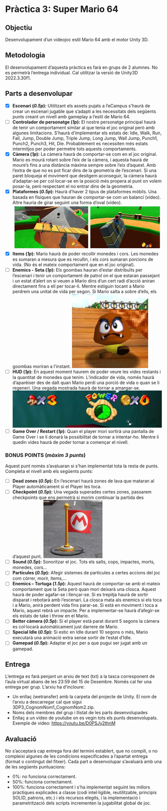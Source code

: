 # Pràctica 3: Super Mario 64

## Objectiu

Desenvolupament d’un videojoc estil Mario 64 amb el motor Unity 3D.

## Metodologia

El desenvolupament d’aquesta pràctica es farà en grups de 2 alumnes. No es permetrà
l’entrega individual. Cal utilitzar la versió de Unity3D 2022.3.30f1.

## Parts a desenvolupar

- [x] **Escenari (_0.5p_):** Utilitzant els assets pujats a l’eCampus s’haurà de crear un escenari jugable que s’adapti a les necessitats dels següents punts creant un nivell amb gameplay a l’estil de Mario 64.
- [ ] **Controlador de personatge (_1p_):** El nostre personatge principal haurà de tenir un comportament similar al que tenia el joc original però amb algunes limitacions. S’haurà d’implementar els estats de: Idle, Walk, Run, Fall, Jump, Double Jump, Triple Jump, Long Jump, Wall Jump, Punch1, Punch2, Punch3, Hit, Die. Probablement es necessiten més estats intermitjos per poder permetre tots aquests comportaments.
- [x] **Càmera (_1p_):** La càmera haurà de comportar-se com en el joc original. Mario es mourà rotant sobre l’eix de la càmera, i aquesta haurà de moure’s fins a una distància màxima sempre sobre l’eix d’aquest. Amb l’extra de que no es pot ficar dins de la geometria de l’escenari. Si una paret bloqueja el moviment que desitgem aconseguir, la càmera haurà d’adaptar-se per col·locar-se en la posició més propera al punt on volem posar-la, però respectant el no entrar dins de la geometria.
- [x] **Plataformes (_0.5p_):** Haurà d’haver 2 tipus de plataformes mòbils. Una basada en físiques que hauran de comportar-se com un balancí (vídeo). Altre hauria de girar seguint una forma d’oval (vídeo). ![alt text](image-1.png)
- [x] **Items (_1p_):** Mario haurà de poder recollir monedes i cors. Les monedes es sumaran a mesura que es recullin, i els cors sumaran porcions de vida. (No és el mateix comportament que en el joc original).
- [ ] **Enemics - Seta (_1p_):** Els goombas hauran d’estar distribuïts per l’escenari i tenir un comportament de patrol on el que estaran passejant i un estat d’alert on si veuen a Mario dins d’un cert radi d’acció aniran directament fins a ell per tocar-li. Mentre estiguin tocant a Mario perdrem una unitat de vida per segon. Si Mario salta a sobre d’ells, els goombas moriran a l’instant.
      ![alt text](image.png)
- [ ] **HUD (_1p_):** En aquest moment haurem de poder veure les vides restants i la quantitat de monedes que tenim. L’indicador de vida, només haurà d’aparèixer des de dalt quan Mario perdi una porció de vida o quan se li regeneri. Una vegada mostrada haurà de tornar a amargar-se.
      ![alt text](image-2.png)
- [ ] **Game Over / Restart (_1p_):** Quan el player mori sortirà una pantalla de Game Over i se li donarà la possibilitat de tornar a intentar-ho. Mentre li quedin vides haurà de poder tornar a començar el nivell.

### BONUS POINTS (_màxim 3 punts_)

Aquest punt només s’avaluaran si s’han implementat tota la resta de punts. Completa el nivell amb els següents punts:

- [ ] **Dead zones (_0.5p_):** En l’escenari haurà zones de lava que mataran al Player automàticament si el Player les toca.
- [ ] **Checkpoint (_0.5p_):** Una vegada superades certes zones, passarem checkpoints que ens permetrà si morim continuar la partida des d’aquest punt.
      ![alt text](image-3.png)
- [ ] **Sound (_0.5p_):** Sonoritzar el joc. Tots els salts, cops, impactes, morts, monedes, cors...
- [ ] **Partícules (_0.5p_):** Afegir sistemes de partícules a certes accions del joc com córrer, morir, ítems,…
- [ ] **Enemics – Tortuga (_1.5p_):** Aquest haurà de comportar-se amb el mateix
      comportament que la Seta però quan mori deixarà una closca. Aquest haurà de poder agafar-se i llençar-se. Si es trepitja haurà de sortir disparat i rebotarà amb l’escenari. La closca mata als enemics si els toca i a Mario, anirà perdent vida fins parar-se. Si està en moviment i toca a Mario, aquest rebrà un impacte. Per a implementar-se haurà d’afegir-se els estats de take i throw en el Mario.
- [ ] **Better càmera (_0.5p_):** Si el player està parat durant 5 segons la càmera es col·locarà automàticament just darrere de Mario.
- [ ] **Special Idle (_0.5p_):** Si estic en Idle durant 10 segons o més, Mario executarà una animació extra sense sortir de l’estat d’Idle.
- [ ] **Gamepad (_0.5p_):** Adaptar el joc per a que pugui ser jugat amb un gamepad.

## Entrega

L’entrega es farà penjant un arxiu de text (txt) a la tasca corresponent de l’aula virtual abans de les 23:59 del 15 de Desembre. Només cal fer una entrega per grup. L’arxiu ha d’incloure:

- Un enllaç (wetransfer) amb la carpeta del projecte de Unity. El nom de l’arxiu a
  descarregar cal que sigui 3DP3_CognomNom1_CognomNom2.zip.
- Noms dels membres del grup i llistat de les parts desenvolupades
- Enllaç a un vídeo de youtube on es vegin tots els punts desenvolupats. Exemple de
  video: https://youtu.be/D0PSJy2thnM

## Avaluació

No s’acceptarà cap entrega fora del termini establert, que no compili, o no compleixi algunes de les condicions especificades a l’apartat entrega (format o contingut del fitxer). Cada part a desenvolupar s’avaluarà amb una de les següents puntuacions:

- 0%: no funciona correctament.
- 50%: funciona correctament.
- 100%: funciona correctament i s’ha implementat seguint les millors pràctiques
  explicades a classe (codi intel·ligible, reutilitzable, principis SOLID, patrons, etc.) i els recursos elegits, i la implementació i parametrització dels scripts incrementen la jugabilitat global de joc.

